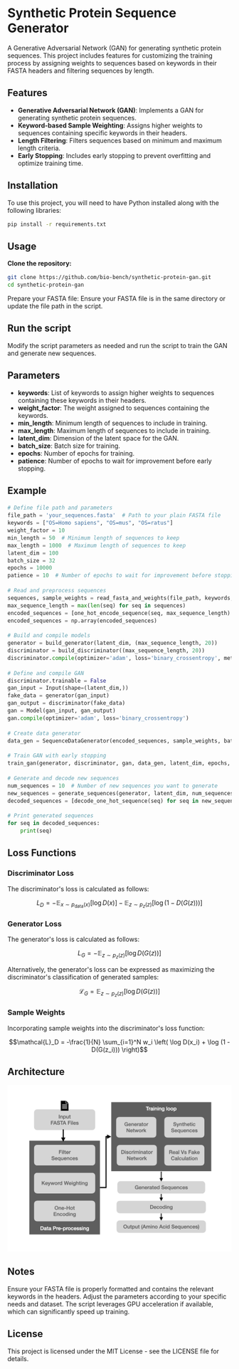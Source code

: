 # Synthetic Protein Sequence Generator

A Generative Adversarial Network (GAN) for generating synthetic protein sequences. This project includes features for customizing the training process by assigning weights to sequences based on keywords in their FASTA headers and filtering sequences by length.

## Features

- **Generative Adversarial Network (GAN)**: Implements a GAN for generating synthetic protein sequences.
- **Keyword-based Sample Weighting**: Assigns higher weights to sequences containing specific keywords in their headers.
- **Length Filtering**: Filters sequences based on minimum and maximum length criteria.
- **Early Stopping**: Includes early stopping to prevent overfitting and optimize training time.

## Installation

To use this project, you will need to have Python installed along with the following libraries:

```bash
pip install -r requirements.txt
```

## Usage

**Clone the repository:**

```bash
git clone https://github.com/bio-bench/synthetic-protein-gan.git
cd synthetic-protein-gan
```

Prepare your FASTA file: Ensure your FASTA file is in the same directory or update the file path in the script.

## Run the script
Modify the script parameters as needed and run the script to train the GAN and generate new sequences.

## Parameters

- **keywords**: List of keywords to assign higher weights to sequences containing these keywords in their headers.
- **weight_factor**: The weight assigned to sequences containing the keywords.
- **min_length**: Minimum length of sequences to include in training.
- **max_length**: Maximum length of sequences to include in training.
- **latent_dim**: Dimension of the latent space for the GAN.
- **batch_size**: Batch size for training.
- **epochs**: Number of epochs for training.
- **patience**: Number of epochs to wait for improvement before early stopping.

## Example

```python
# Define file path and parameters
file_path = 'your_sequences.fasta'  # Path to your plain FASTA file
keywords = ["OS=Homo sapiens", "OS=mus", "OS=ratus"]
weight_factor = 10
min_length = 50  # Minimum length of sequences to keep
max_length = 1000  # Maximum length of sequences to keep
latent_dim = 100
batch_size = 32
epochs = 10000
patience = 10  # Number of epochs to wait for improvement before stopping

# Read and preprocess sequences
sequences, sample_weights = read_fasta_and_weights(file_path, keywords, weight_factor, min_length, max_length)
max_sequence_length = max(len(seq) for seq in sequences)
encoded_sequences = [one_hot_encode_sequence(seq, max_sequence_length) for seq in sequences]
encoded_sequences = np.array(encoded_sequences)

# Build and compile models
generator = build_generator(latent_dim, (max_sequence_length, 20))
discriminator = build_discriminator((max_sequence_length, 20))
discriminator.compile(optimizer='adam', loss='binary_crossentropy', metrics=['accuracy'])

# Define and compile GAN
discriminator.trainable = False
gan_input = Input(shape=(latent_dim,))
fake_data = generator(gan_input)
gan_output = discriminator(fake_data)
gan = Model(gan_input, gan_output)
gan.compile(optimizer='adam', loss='binary_crossentropy')

# Create data generator
data_gen = SequenceDataGenerator(encoded_sequences, sample_weights, batch_size, latent_dim)

# Train GAN with early stopping
train_gan(generator, discriminator, gan, data_gen, latent_dim, epochs, patience)

# Generate and decode new sequences
num_sequences = 10  # Number of new sequences you want to generate
new_sequences = generate_sequences(generator, latent_dim, num_sequences)
decoded_sequences = [decode_one_hot_sequence(seq) for seq in new_sequences]

# Print generated sequences
for seq in decoded_sequences:
    print(seq)
```

## Loss Functions

### Discriminator Loss

The discriminator's loss is calculated as follows:
```math
{L}_D = -\mathbb{E}_{x \sim p_{\text{data}}(x)} [\log D(x)] - \mathbb{E}_{z \sim p_z(z)} [\log (1 - D(G(z)))]
```

### Generator Loss

The generator's loss is calculated as follows:

```math
{L}_G = -\mathbb{E}_{z \sim p_z(z)} [\log D(G(z))]
```
Alternatively, the generator's loss can be expressed as maximizing the discriminator's classification of generated samples:
```math
\mathcal{L}_G = \mathbb{E}_{z \sim p_z(z)} [\log D(G(z))]
```

### Sample Weights

Incorporating sample weights into the discriminator's loss function:
```math
\mathcal{L}_D = -\frac{1}{N} \sum_{i=1}^N w_i \left( \log D(x_i) + \log (1 - D(G(z_i))) \right)
```


## Architecture
![GAN Architecture](synthetic-protein-sequence-generator.png)


## Notes
Ensure your FASTA file is properly formatted and contains the relevant keywords in the headers.
Adjust the parameters according to your specific needs and dataset.
The script leverages GPU acceleration if available, which can significantly speed up training.

## License
This project is licensed under the MIT License - see the LICENSE file for details.
